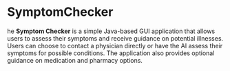 # SymptomChecker
he **Symptom Checker** is a simple Java-based GUI application that allows users to assess their symptoms and receive guidance on potential illnesses. Users can choose to contact a physician directly or have the AI assess their symptoms for possible conditions. The application also provides optional guidance on medication and pharmacy options.
